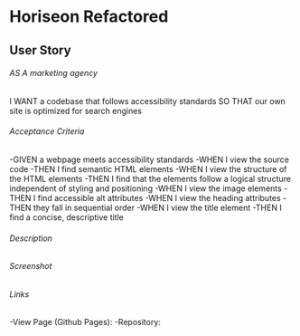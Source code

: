 # Horiseon Refactored

## User Story
###### AS A marketing agency
I WANT a codebase that follows accessibility standards
SO THAT our own site is optimized for search engines

###### Acceptance Criteria
-GIVEN a webpage meets accessibility standards
    -WHEN I view the source code
    -THEN I find semantic HTML elements
    -WHEN I view the structure of the HTML elements
    -THEN I find that the elements follow a logical structure independent of styling and positioning
    -WHEN I view the image elements
    -THEN I find accessible alt attributes
    -WHEN I view the heading attributes
    -THEN they fall in sequential order
    -WHEN I view the title element
    -THEN I find a concise, descriptive title

###### Description



###### Screenshot



###### Links
-View Page (Github Pages):
-Repository: